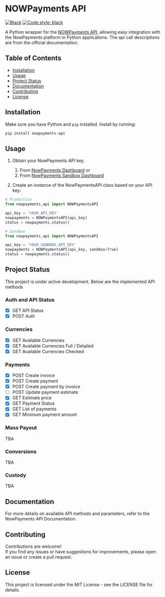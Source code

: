 # NOWPayments API

[![Black](https://github.com/Ventura94/NOWPayments-Python-API/actions/workflows/black.yml/badge.svg)](https://github.com/tomazmm/nowpayments-api-python/actions/workflows/black.yml)
[![Code style: black](https://img.shields.io/badge/code%20style-black-000000.svg)](https://github.com/psf/black)
 
A Python wrapper for the [NOWPayments API](https://documenter.getpostman.com/view/7907941/2s93JusNJt), allowing easy integration with the NowPayments platform in Python applications.
The api call descriptions are from the official documentation.

## Table of Contents

- [Installation](#installation)
- [Usage](#usage)
- [Project Status](#project-status)
- [Documentation](#documentation)
- [Contributing](#contributing)
- [License](#license)


## Installation
Make sure you have Python and `pip` installed. Install by running:
```bash
pip install nowpayments-api
```

## Usage
1. Obtain your NowPayments API key.
   1. From [NowPayments Dashboard](https://account.nowpayments.io/dashboard) or
   2. From [NowPayments Sandbox Dashboard](https://account-sandbox.nowpayments.io/dashboard)

2. Create an instance of the NowPaymentsAPI class based on your API key:

```python
# Production
from nowpayments_api import NOWPaymentsAPI

api_key = 'YOUR_API_KEY'
nowpayments = NOWPaymentsAPI(api_key)
status = nowpayments.status()
```

```python
# Sandbox
from nowpayments_api import NOWPaymentsAPI

api_key = 'YOUR_SANDBOX_API_KEY'
nowpayments = NOWPaymentsAPI(api_key, sandbox=True)
status = nowpayments.status()
```

## Project Status
This project is under active development. Below are the implemented API methods

### Auth and API Status
- [x] GET API Status
- [x] POST Auth

### Currencies
- [x] GET Available Currencies
- [x] GET Available Currencies Full / Detailed 
- [x] GET Available Currencies Checked

### Payments
- [x] POST Create invoice
- [x] POST Create payment
- [x] POST Create payment by invoice
- [ ] POST Update payment estimate
- [x] GET Estimate price
- [x] GET Payment Status
- [x] GET List of payments
- [x] GET Minimum payment amount

### Mass Payout
TBA

### Conversions
TBA

### Custody
TBA

## Documentation
For more details on available API methods and parameters, refer to the NowPayments API Documentation.

## Contributing
Contributions are welcome! <br> If you find any issues or have suggestions for improvements, please open an issue or create a pull request.

## License
This project is licensed under the MIT License - see the LICENSE file for details.


